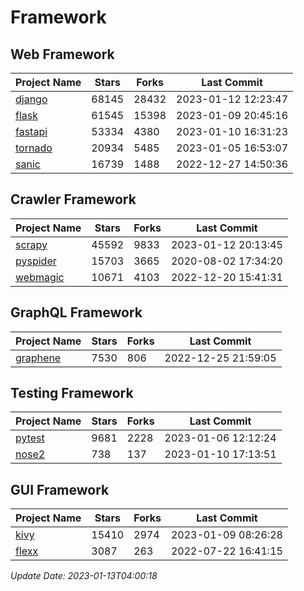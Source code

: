 # Framework

## Web Framework
| Project Name | Stars | Forks | Last Commit |
| ------------ | ----- | ----- | ----------- |
| [django](https://github.com/django/django) | 68145 | 28432 | 2023-01-12 12:23:47 |
| [flask](https://github.com/pallets/flask) | 61545 | 15398 | 2023-01-09 20:45:16 |
| [fastapi](https://github.com/tiangolo/fastapi) | 53334 | 4380 | 2023-01-10 16:31:23 |
| [tornado](https://github.com/tornadoweb/tornado) | 20934 | 5485 | 2023-01-05 16:53:07 |
| [sanic](https://github.com/sanic-org/sanic) | 16739 | 1488 | 2022-12-27 14:50:36 |

## Crawler Framework
| Project Name | Stars | Forks | Last Commit |
| ------------ | ----- | ----- | ----------- |
| [scrapy](https://github.com/scrapy/scrapy) | 45592 | 9833 | 2023-01-12 20:13:45 |
| [pyspider](https://github.com/binux/pyspider) | 15703 | 3665 | 2020-08-02 17:34:20 |
| [webmagic](https://github.com/code4craft/webmagic) | 10671 | 4103 | 2022-12-20 15:41:31 |

## GraphQL Framework
| Project Name | Stars | Forks | Last Commit |
| ------------ | ----- | ----- | ----------- |
| [graphene](https://github.com/graphql-python/graphene) | 7530 | 806 | 2022-12-25 21:59:05 |

## Testing Framework
| Project Name | Stars | Forks | Last Commit |
| ------------ | ----- | ----- | ----------- |
| [pytest](https://github.com/pytest-dev/pytest) | 9681 | 2228 | 2023-01-06 12:12:24 |
| [nose2](https://github.com/nose-devs/nose2) | 738 | 137 | 2023-01-10 17:13:51 |

## GUI Framework
| Project Name | Stars | Forks | Last Commit |
| ------------ | ----- | ----- | ----------- |
| [kivy](https://github.com/kivy/kivy) | 15410 | 2974 | 2023-01-09 08:26:28 |
| [flexx](https://github.com/flexxui/flexx) | 3087 | 263 | 2022-07-22 16:41:15 |

*Update Date: 2023-01-13T04:00:18*